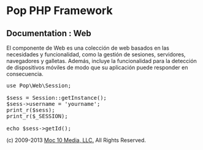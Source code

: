 Pop PHP Framework
=================

Documentation : Web
-------------------

El componente de Web es una colección de web basados ​​en las necesidades y funcionalidad, como la gestión de sesiones, servidores, navegadores y galletas. Además, incluye la funcionalidad para la detección de dispositivos móviles de modo que su aplicación puede responder en consecuencia.

<pre>
use Pop\Web\Session;

$sess = Session::getInstance();
$sess->username = 'yourname';
print_r($sess);
print_r($_SESSION);

echo $sess->getId();
</pre>

(c) 2009-2013 [Moc 10 Media, LLC.](http://www.moc10media.com) All Rights Reserved.
